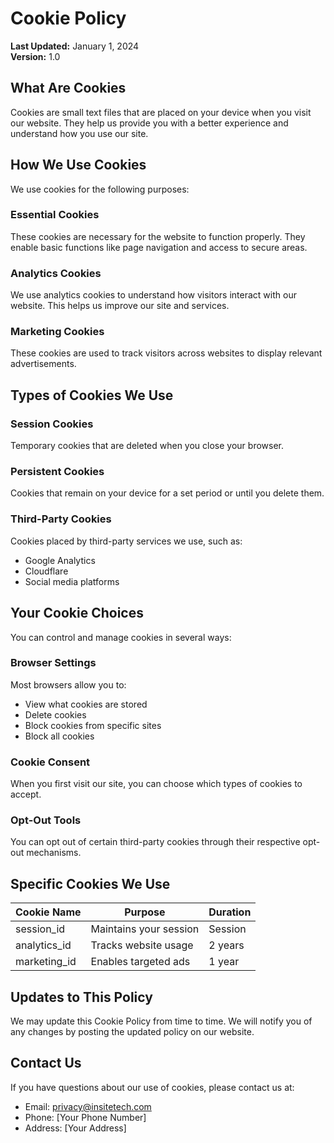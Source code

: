 # Cookie Policy

**Last Updated:** January 1, 2024  
**Version:** 1.0

## What Are Cookies

Cookies are small text files that are placed on your device when you visit our website. They help us provide you with a better experience and understand how you use our site.

## How We Use Cookies

We use cookies for the following purposes:

### Essential Cookies
These cookies are necessary for the website to function properly. They enable basic functions like page navigation and access to secure areas.

### Analytics Cookies
We use analytics cookies to understand how visitors interact with our website. This helps us improve our site and services.

### Marketing Cookies
These cookies are used to track visitors across websites to display relevant advertisements.

## Types of Cookies We Use

### Session Cookies
Temporary cookies that are deleted when you close your browser.

### Persistent Cookies
Cookies that remain on your device for a set period or until you delete them.

### Third-Party Cookies
Cookies placed by third-party services we use, such as:
- Google Analytics
- Cloudflare
- Social media platforms

## Your Cookie Choices

You can control and manage cookies in several ways:

### Browser Settings
Most browsers allow you to:
- View what cookies are stored
- Delete cookies
- Block cookies from specific sites
- Block all cookies

### Cookie Consent
When you first visit our site, you can choose which types of cookies to accept.

### Opt-Out Tools
You can opt out of certain third-party cookies through their respective opt-out mechanisms.

## Specific Cookies We Use

| Cookie Name | Purpose | Duration |
|-------------|---------|----------|
| session_id | Maintains your session | Session |
| analytics_id | Tracks website usage | 2 years |
| marketing_id | Enables targeted ads | 1 year |

## Updates to This Policy

We may update this Cookie Policy from time to time. We will notify you of any changes by posting the updated policy on our website.

## Contact Us

If you have questions about our use of cookies, please contact us at:
- Email: privacy@insitetech.com
- Phone: [Your Phone Number]
- Address: [Your Address] 